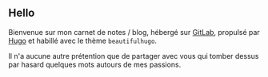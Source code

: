 ## Hello

Bienvenue sur mon carnet de notes / blog, hébergé sur [GitLab](https://about.gitlab.com/features/pages/), propulsé par [Hugo](https://gohugo.io) et habillé avec le thème `beautifulhugo`.

Il n'a aucune autre prétention que de partager avec vous qui tomber dessus par hasard quelques mots autours de mes passions.
